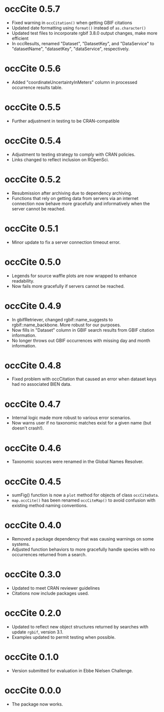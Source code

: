 # occCite 0.5.7

* Fixed warning in `occCitation()` when getting GBIF citations
* Updated date formatting using `format()` instead of `as.character()`
* Updated test files to incorporate rgbif 3.8.0 output changes, make more efficient
* In occResults, renamed "Dataset", "DatasetKey", and "DataService" to "datasetName", "datasetKey", "dataService", respectively.

# occCite 0.5.6

* Added "coordinateUncertaintyInMeters" column in processed occurrence results table.

# occCite 0.5.5

* Further adjustment in testing to be CRAN-compatible

# occCite 0.5.4

* Adjustment to testing strategy to comply with CRAN policies.
* Links changed to reflect inclusion on ROpenSci.

# occCite 0.5.2

* Resubmission after archiving due to dependency archiving.
* Functions that rely on getting data from servers via an internet connection now behave more gracefully and informatively when the server cannot be reached.

# occCite 0.5.1

* Minor update to fix a server connection timeout error.

# occCite 0.5.0

* Legends for source waffle plots are now wrapped to enhance readability.
* Now fails more gracefully if servers cannot be reached.

# occCite 0.4.9

* In gbifRetriever, changed rgbif::name_suggests to rgbif::name_backbone. More robust for our purposes.
* Now fills in "Dataset" column in GBIF search results from GBIF citation information.
* No longer throws out GBIF occurrences with missing day and month information.

# occCite 0.4.8

* Fixed problem with occCitation that caused an error when dataset keys had no associated BIEN data.

# occCite 0.4.7

* Internal logic made more robust to various error scenarios.
* Now warns user if no taxonomic matches exist for a given name (but doesn't crash!).

# occCite 0.4.6

* Taxonomic sources were renamed in the Global Names Resolver.

# occCite 0.4.5

* sumFig() function is now a `plot` method for objects of class `occCiteData`.
* `map.occCite()` has been renamed `occCiteMap()` to avoid confusion with existing method naming conventions.

# occCite 0.4.0

* Removed a package dependency that was causing warnings on some systems.
* Adjusted function behaviors to more gracefully handle species with no occurrences returned from a search.

# occCite 0.3.0

* Updated to meet CRAN reviewer guidelines
* Citations now include packages used.

# occCite 0.2.0

* Updated to reflect new object structures returned by searches with update `rgbif`, version 3.1.
* Examples updated to permit testing when possible.

# occCite 0.1.0

* Version submitted for evaluation in Ebbe Nielsen Challenge.

# occCite 0.0.0

* The package now works.

